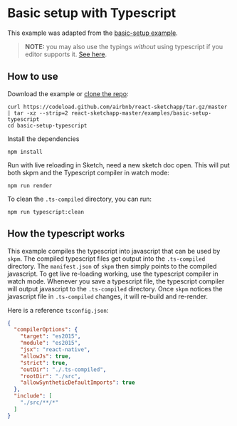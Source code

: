 # Basic setup with Typescript

This example was adapted from the [basic-setup example](../basic-setup).

> **NOTE:** you may also use the typings *without* using typescript if you editor supports it. [See here](../../docs/guides/community-provided-tooling.md).

## How to use
Download the example or [clone the repo](http://github.com/airbnb/react-sketchapp):

```
curl https://codeload.github.com/airbnb/react-sketchapp/tar.gz/master | tar -xz --strip=2 react-sketchapp-master/examples/basic-setup-typescript
cd basic-setup-typescript
```

Install the dependencies

```
npm install
```

Run with live reloading in Sketch, need a new sketch doc open. This will put both skpm and the Typescript compiler in watch mode:

```
npm run render
```

To clean the `.ts-compiled` directory, you can run:

```
npm run typescript:clean
```

## How the typescript works

This example compiles the typescript into javascript that can be used by `skpm`. The compiled typescript files get output into the `.ts-compiled` directory. The `manifest.json` of `skpm` then simply points to the compiled javascript. To get live re-loading working, use the typescript compiler in watch mode. Whenever you save a typescript file, the typescript compiler will output javascript to the `.ts-compiled` directory. Once `skpm` notices the javascript file in `.ts-compiled` changes, it will re-build and re-render.

Here is a reference `tsconfig.json`:

```json
{
  "compilerOptions": {
    "target": "es2015",
    "module": "es2015",
    "jsx": "react-native",
    "allowJs": true,
    "strict": true,
    "outDir": "./.ts-compiled",
    "rootDir": "./src",
    "allowSyntheticDefaultImports": true
  },
  "include": [
    "./src/**/*"
  ]
}
```
